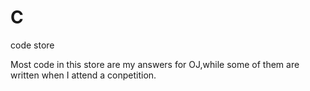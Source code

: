 # C
code store  

Most code in this store are my answers for OJ,while some of them are written when I attend a conpetition.
